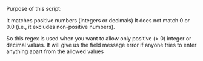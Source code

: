 Purpose of this script:

It matches positive numbers (integers or decimals)
It does not match 0 or 0.0 (i.e., it excludes non-positive numbers).

So this regex is used when you want to allow only positive (> 0) integer or decimal values.
It will give us the field message error if anyone tries to enter anything apart from the allowed values
